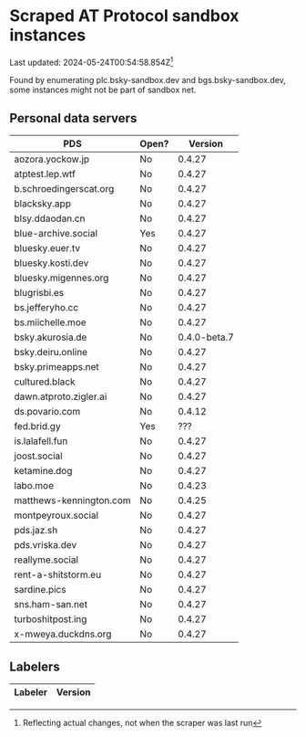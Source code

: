 # Scraped AT Protocol sandbox instances

Last updated: 2024-05-24T00:54:58.854Z[^1]

Found by enumerating plc.bsky-sandbox.dev and bgs.bsky-sandbox.dev, some
instances might not be part of sandbox net.

## Personal data servers

<!-- pds-start -->
| PDS | Open? | Version |
| --- | --- | --- |
| aozora.yockow.jp | No | 0.4.27 |
| atptest.lep.wtf | No | 0.4.27 |
| b.schroedingerscat.org | No | 0.4.27 |
| blacksky.app | No | 0.4.27 |
| blsy.ddaodan.cn | No | 0.4.27 |
| blue-archive.social | Yes | 0.4.27 |
| bluesky.euer.tv | No | 0.4.27 |
| bluesky.kosti.dev | No | 0.4.27 |
| bluesky.migennes.org | No | 0.4.27 |
| blugrisbi.es | No | 0.4.27 |
| bs.jefferyho.cc | No | 0.4.27 |
| bs.miichelle.moe | No | 0.4.27 |
| bsky.akurosia.de | No | 0.4.0-beta.7 |
| bsky.deiru.online | No | 0.4.27 |
| bsky.primeapps.net | No | 0.4.27 |
| cultured.black | No | 0.4.27 |
| dawn.atproto.zigler.ai | No | 0.4.27 |
| ds.povario.com | No | 0.4.12 |
| fed.brid.gy | Yes | ??? |
| is.lalafell.fun | No | 0.4.27 |
| joost.social | No | 0.4.27 |
| ketamine.dog | No | 0.4.27 |
| labo.moe | No | 0.4.23 |
| matthews-kennington.com | No | 0.4.25 |
| montpeyroux.social | No | 0.4.27 |
| pds.jaz.sh | No | 0.4.27 |
| pds.vriska.dev | No | 0.4.27 |
| reallyme.social | No | 0.4.27 |
| rent-a-shitstorm.eu | No | 0.4.27 |
| sardine.pics | No | 0.4.27 |
| sns.ham-san.net | No | 0.4.27 |
| turboshitpost.ing | No | 0.4.27 |
| x-mweya.duckdns.org | No | 0.4.27 |
<!-- pds-end -->

## Labelers

<!-- labeler-start -->
| Labeler | Version |
| --- | --- |
<!-- labeler-end -->

[^1]: Reflecting actual changes, not when the scraper was last run
